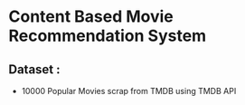 # Content Based Movie Recommendation System
  ## Dataset : 
  - 10000 Popular Movies scrap from TMDB using TMDB API
